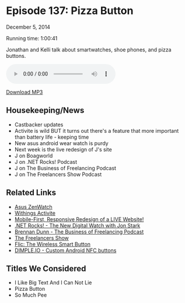 Episode 137: Pizza Button
====
December 5, 2014

Running time: 1:00:41

Jonathan and Kelli talk about smartwatches, shoe phones, and pizza buttons.

<audio preload="auto" controls>
    <source src="https://s3.amazonaws.com/nitch/Episode_137_Pizza_Button.mp3" type="audio/mpeg" />
    <source src="https://s3.amazonaws.com/nitch/Episode_137_Pizza_Button.ogg" type="audio/ogg" />
    Your browser does not support HTML5 audio. Please download the episode using the link below.
</audio>

[Download MP3](https://s3.amazonaws.com/nitch/Episode_137_Pizza_Button.mp3 "Episode 137: Pizza Button")

## Housekeeping/News

* Castbacker updates
* Activite is wild BUT it turns out there's a feature that more important than battery life - keeping time
* New asus android wear watch is purdy
* Next week is the live redesign of J's site
* J on Boagworld
* J on .NET Rocks! Podcast
* J on The Business of Freelancing Podcast
* J on The Freelancers Show Podcast


## Related Links

* [Asus ZenWatch](http://gizmodo.com/asus-zenwatch-review-the-first-smartwatch-id-wear-as-a-1665903706)
* [Withings Activite](http://www.withings.com/us/withings-activite.html)
* [Mobile-First, Responsive Redesign of a LIVE Website!](http://www.oreilly.com/pub/e/3269)
* [.NET Rocks! - The New Digital Watch with Jon Stark](http://www.dotnetrocks.com/default.aspx?showNum=1066)
* [Brennan Dunn - The Business of Freelancing Podcast](http://doubleyourfreelancing.com/podcast/)
* [The Freelancers Show](http://devchat.tv/freelancers)
* [Flic: The Wireless Smart Button](https://www.indiegogo.com/projects/flic-the-wireless-smart-button)
* [DIMPLE.IO - Custom Android NFC buttons](http://dimple.io/)

## Titles We Considered

* I Like Big Text And I Can Not Lie
* Pizza Button
* So Much Pee